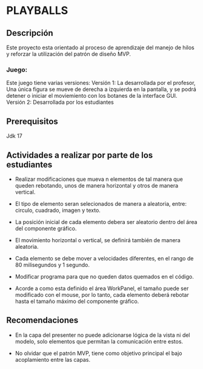 # PLAYBALLS

## Descripción
Este proyecto esta orientado al proceso de aprendizaje del manejo de hilos y reforzar la utilización del patrón de diseño MVP.

### Juego:
Este juego tiene varias versiones:
Versión 1: La desarrollada por el profesor, Una única figura se mueve de derecha a izquierda en la pantalla, y se podrá detener o iniciar  el moviemiento con los botanes de la interface GUI.
Versión 2: Desarrollada por los estudiantes 

## Prerequisitos
Jdk 17

## Actividades a realizar por parte de los estudiantes

- Realizar modificaciones que mueva n elementos de tal manera que queden rebotando, unos de manera horizontal y otros de manera vertical.

- El tipo de elemento seran selecionados de manera a aleatoria, entre: circulo, cuadrado, imagen y texto.   

- La posición inicial de cada elemento debera ser aleatorio dentro del área del componente gráfico.

- El movimiento horizontal o vertical, se definirá también de manera aleatoria.

- Cada elemento se debe mover a velocidades diferentes, en el rango de 80 milisegundos y 1 segundo.

- Modificar programa para que no queden datos quemados en el código.

- Acorde a como esta definido el área WorkPanel, el tamaño puede ser modificado con el mouse, por lo tanto, cada elemento deberá rebotar hasta el tamaño máximo del componente gráfico.


## Recomendaciones
- En la capa del presenter no puede adicionarse lógica de la vista ni del modelo, solo elementos que permitan la comunicación entre estos.

- No olvidar que el patrón MVP, tiene como objetivo principal el bajo acoplamiento entre las capas.





